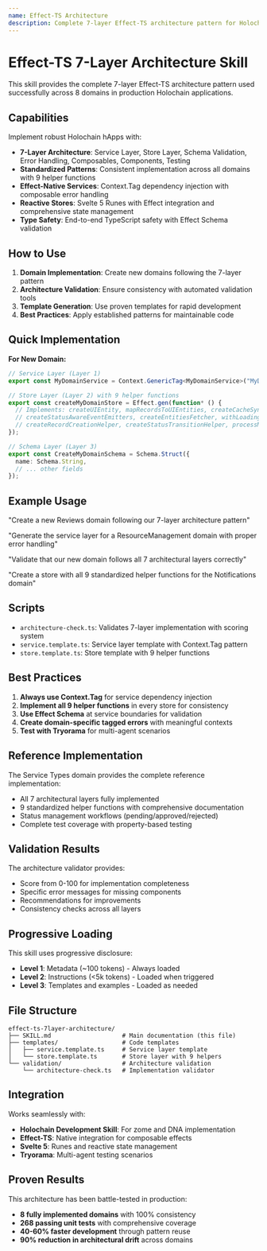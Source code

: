 ```yaml
---
name: Effect-TS Architecture
description: Complete 7-layer Effect-TS architecture pattern for Holochain hApps with standardized services, stores, and error handling
---
```


# Effect-TS 7-Layer Architecture Skill

This skill provides the complete 7-layer Effect-TS architecture pattern used successfully across 8 domains in production Holochain applications.

## Capabilities

Implement robust Holochain hApps with:
- **7-Layer Architecture**: Service Layer, Store Layer, Schema Validation, Error Handling, Composables, Components, Testing
- **Standardized Patterns**: Consistent implementation across all domains with 9 helper functions
- **Effect-Native Services**: Context.Tag dependency injection with composable error handling
- **Reactive Stores**: Svelte 5 Runes with Effect integration and comprehensive state management
- **Type Safety**: End-to-end TypeScript safety with Effect Schema validation

## How to Use

1. **Domain Implementation**: Create new domains following the 7-layer pattern
2. **Architecture Validation**: Ensure consistency with automated validation tools
3. **Template Generation**: Use proven templates for rapid development
4. **Best Practices**: Apply established patterns for maintainable code

## Quick Implementation

**For New Domain:**
```typescript
// Service Layer (Layer 1)
export const MyDomainService = Context.GenericTag<MyDomainService>("MyDomainService");

// Store Layer (Layer 2) with 9 helper functions
export const createMyDomainStore = Effect.gen(function* () {
  // Implements: createUIEntity, mapRecordsToUIEntities, createCacheSyncHelper,
  // createStatusAwareEventEmitters, createEntitiesFetcher, withLoadingState,
  // createRecordCreationHelper, createStatusTransitionHelper, processMultipleRecordCollections
});

// Schema Layer (Layer 3)
export const CreateMyDomainSchema = Schema.Struct({
  name: Schema.String,
  // ... other fields
});
```

## Example Usage

"Create a new Reviews domain following our 7-layer architecture pattern"

"Generate the service layer for a ResourceManagement domain with proper error handling"

"Validate that our new domain follows all 7 architectural layers correctly"

"Create a store with all 9 standardized helper functions for the Notifications domain"

## Scripts

- `architecture-check.ts`: Validates 7-layer implementation with scoring system
- `service.template.ts`: Service layer template with Context.Tag pattern
- `store.template.ts`: Store template with 9 helper functions

## Best Practices

1. **Always use Context.Tag** for service dependency injection
2. **Implement all 9 helper functions** in every store for consistency
3. **Use Effect Schema** at service boundaries for validation
4. **Create domain-specific tagged errors** with meaningful contexts
5. **Test with Tryorama** for multi-agent scenarios

## Reference Implementation

The Service Types domain provides the complete reference implementation:
- All 7 architectural layers fully implemented
- 9 standardized helper functions with comprehensive documentation
- Status management workflows (pending/approved/rejected)
- Complete test coverage with property-based testing

## Validation Results

The architecture validator provides:
- Score from 0-100 for implementation completeness
- Specific error messages for missing components
- Recommendations for improvements
- Consistency checks across all layers

## Progressive Loading

This skill uses progressive disclosure:
- **Level 1**: Metadata (~100 tokens) - Always loaded
- **Level 2**: Instructions (<5k tokens) - Loaded when triggered
- **Level 3**: Templates and examples - Loaded as needed

## File Structure

```
effect-ts-7layer-architecture/
├── SKILL.md                    # Main documentation (this file)
├── templates/                  # Code templates
│   ├── service.template.ts     # Service layer template
│   └── store.template.ts       # Store layer with 9 helpers
└── validation/                 # Architecture validation
    └── architecture-check.ts   # Implementation validator
```

## Integration

Works seamlessly with:
- **Holochain Development Skill**: For zome and DNA implementation
- **Effect-TS**: Native integration for composable effects
- **Svelte 5**: Runes and reactive state management
- **Tryorama**: Multi-agent testing scenarios

## Proven Results

This architecture has been battle-tested in production:
- **8 fully implemented domains** with 100% consistency
- **268 passing unit tests** with comprehensive coverage
- **40-60% faster development** through pattern reuse
- **90% reduction in architectural drift** across domains